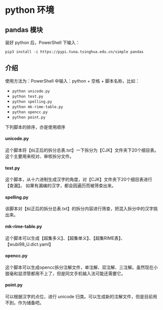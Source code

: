 # python 环境

## pandas 模块

装好 python 后，PowerShell 下输入：

`pip3 install -i https://pypi.tuna.tsinghua.edu.cn/simple pandas`

## 介绍

使用方法为：PowerShell 中输入：python + 空格 + 脚本名称，比如：


- `python unicode.py`
- `python test.py`
- `python spelling.py`
- `python mk-rime-table.py`
- `python opencc.py`
- `python point.py`


下列脚本的排序，亦是使用顺序

#### unicode.py

这个脚本将【纠正后的拆分总表.txt】一下拆分为【CJK】文件夹下20个细目表。
这个主要用来校对、审核拆分文件。

#### test.py

这个脚本，从十六进制生成汉字的角度，对【CJK】文件夹下20个细目表进行【查漏】。
如果有漏编的汉字，都会因遍历而被筛查出来。

#### spelling.py

该脚本对【纠正后的拆分总表.txt】的拆分内容进行筛查，把混入拆分中的汉字挑出来。

#### mk-rime-table.py

这个脚本可以生成【超集多义】、【超集单义】、【超集RIME表】、【wubi98_U.dict.yaml】

#### opencc.py

这个脚本可以生成opencc拆分注解文件，单注解、双注解、三注解。虽然现在小狼毫和鼠须管都用不上了，但是同文手机输入法可能还需要它。

#### point.py

可以根据汉字的点位，进行 unicode 归类。可以生成新的注解文件，但是目前用不到。作为储备吧。

